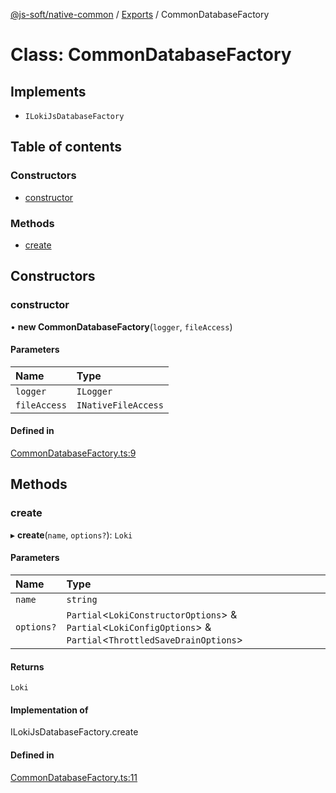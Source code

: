 [@js-soft/native-common](../README.md) / [Exports](../modules.md) / CommonDatabaseFactory

# Class: CommonDatabaseFactory

## Implements

-   `ILokiJsDatabaseFactory`

## Table of contents

### Constructors

-   [constructor](CommonDatabaseFactory.md#constructor)

### Methods

-   [create](CommonDatabaseFactory.md#create)

## Constructors

### constructor

• **new CommonDatabaseFactory**(`logger`, `fileAccess`)

#### Parameters

| Name         | Type                |
| :----------- | :------------------ |
| `logger`     | `ILogger`           |
| `fileAccess` | `INativeFileAccess` |

#### Defined in

[CommonDatabaseFactory.ts:9](https://github.com/js-soft/ts-native-access/blob/2235f5c/packages/common/src/CommonDatabaseFactory.ts#L9)

## Methods

### create

▸ **create**(`name`, `options?`): `Loki`

#### Parameters

| Name       | Type                                                                                                             |
| :--------- | :--------------------------------------------------------------------------------------------------------------- |
| `name`     | `string`                                                                                                         |
| `options?` | `Partial`<`LokiConstructorOptions`\> & `Partial`<`LokiConfigOptions`\> & `Partial`<`ThrottledSaveDrainOptions`\> |

#### Returns

`Loki`

#### Implementation of

ILokiJsDatabaseFactory.create

#### Defined in

[CommonDatabaseFactory.ts:11](https://github.com/js-soft/ts-native-access/blob/2235f5c/packages/common/src/CommonDatabaseFactory.ts#L11)
